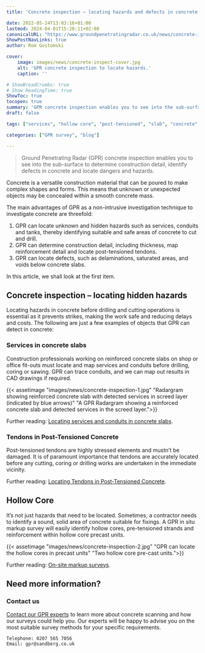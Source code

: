 ```yaml
---
title: 'Concrete inspection – locating hazards and defects in concrete'

date: 2022-05-24T13:03:16+01:00
lastmod: 2024-04-01T15:28:11+02:00
canonicalURL: "https://www.groundpenetratingradar.co.uk/news/concrete-inspection-locating-hazards-and-defects-in-concrete/"
ShowPostNavLinks: true
author: Rom Gostomski

cover:
    image: images/news/concrete-inspect-cover.jpg
    alt: 'GPR concrete inspection to locate hazards.'
    caption: ''

# ShowBreadCrumbs: true
# Show ReadingTime: true
ShowToc: true
tocopen: true
summary: 'GPR concrete inspection enables you to see into the sub-surface to determine construction detail, locate dangers, and identify defects in concrete.'
draft: false

tags: ["services", "hollow core", "post-tensioned", "slab", "concrete" ]

categories: ["GPR survey", "blog"]

---
```

> Ground Penetrating Radar (GPR) concrete inspection enables you to see into the sub-surface to determine construction detail, identify defects in concrete and locate dangers and hazards.

Concrete is a versatile construction material that can be poured to make complex shapes and forms. This means that unknown or unexpected objects may be concealed within a smooth concrete mass.

The main advantages of GPR as a non-intrusive investigation technique to investigate concrete are threefold:

1. GPR can locate unknown and hidden hazards such as services, conduits and tanks, thereby identifying suitable and safe areas of concrete to cut and drill.
1. GPR can determine construction detail, including thickness, map reinforcement detail and locate post-tensioned tendons.
1. GPR can locate defects, such as delaminations, saturated areas, and voids below concrete slabs.

In this article, we shall look at the first item.

## Concrete inspection – locating hidden hazards

Locating hazards in concrete before drilling and cutting operations is essential as it prevents strikes, making the work safe and reducing delays and costs. The following are just a few examples of objects that GPR can detect in concrete:

### Services in concrete slabs

Construction professionals working on reinforced concrete slabs on shop or office fit-outs must locate and map services and conduits before drilling, coring or sawing. GPR can trace conduits, and we can map out results in CAD drawings if required.

{{< assetimage "images/news/concrete-inspection-1.jpg"
"Radargram showing reinforced concrete slab with detected services in screed layer (indicated by blue arrows)" 
"A GPR Radargram showing a reinforced concrete slab and detected services in the screed layer.">}}

Further reading: [Locating services and conduits in concrete slabs](https://www.groundpenetratingradar.co.uk/surveys/locate-services-in-slabs/).

### Tendons in Post-Tensioned Concrete

Post-tensioned tendons are highly stressed elements and mustn’t be damaged. It is of paramount importance that tendons are accurately located before any cutting, coring or drilling works are undertaken in the immediate vicinity.

Further reading: [Locating Tendons in Post-Tensioned Concrete](https://www.groundpenetratingradar.co.uk/surveys/locate-tendons-in-concrete/).

## Hollow Core

It’s not just hazards that need to be located. Sometimes, a contractor needs to identify a sound, solid area of concrete suitable for fixings. A GPR in situ markup survey will easily identify hollow cores, pre-tensioned strands and reinforcement within hollow core precast units.

{{< assetimage "images/news/concrete-inspection-2.jpg"
"GPR can locate the hollow cores in precast units" 
"Two hollow core pre-cast units.">}}

Further reading: [On-site markup surveys](https://www.groundpenetratingradar.co.uk/surveys/rebar-location/).

## Need more information?

### Contact us

[Contact our GPR experts](https://www.groundpenetratingradar.co.uk/contact/) to learn more about concrete scanning and how our surveys could help you. Our experts will be happy to advise you on the most suitable survey methods for your specific requirements.

    Telephone: 0207 565 7056
    Email: gpr@sandberg.co.uk




